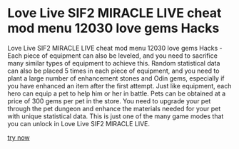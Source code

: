 # Love Live SIF2 MIRACLE LIVE cheat mod menu 12030 love gems Hacks

Love Live SIF2 MIRACLE LIVE cheat mod menu 12030 love gems Hacks - Each piece of equipment can also be leveled, and you need to sacrifice many similar types of equipment to achieve this. Random statistical data can also be placed 5 times in each piece of equipment, and you need to plant a large number of enhancement stones and Odin gems, especially if you have enhanced an item after the first attempt. Just like equipment, each hero can equip a pet to help him or her in battle. Pets can be obtained at a price of 300 gems per pet in the store. You need to upgrade your pet through the pet dungeon and enhance the materials needed for your pet with unique statistical data. This is just one of the many game modes that you can unlock in Love Live SIF2 MIRACLE LIVE.

[try now](https://nas.io/love-live-sif2-miracle-live/dxfp)
